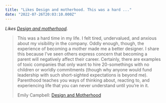 ```yaml
---
title: "Likes Design and motherhood. This was a hard ..."
date: "2022-07-26T20:03:10.000Z"
---
```


_Likes [Design and motherhood](https://emilycampbell.co/design-and-motherhood/)._

> This was a hard time in my life. I felt tired, undervalued, and anxious about my visibility in the company. Oddly enough, though, the experience of becoming a mother made me a better designer. I share this because I’ve seen others express concern that becoming a parent will negatively affect their career. Certainly, there are examples of toxic companies that only want to hire 20-somethings with no children or worldly commitments (though why anyone would fund leadership with such short-sighted expectations is beyond me). Parenthood teaches you ways of thinking about, reacting to, and experiencing life that you can never understand until you’re in it.
> 
> Emily Campbell: [Design and Motherhood](https://emilycampbell.co/writes/design-and-motherhood/)
